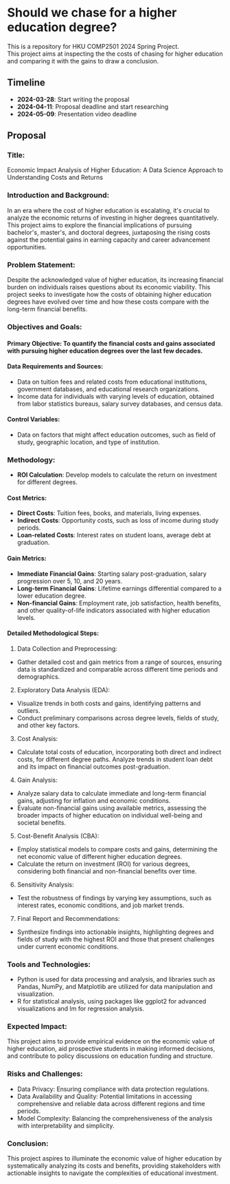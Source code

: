# Should we chase for a higher education degree?
This is a repository for HKU COMP2501 2024 Spring Project.<br>
This project aims at inspecting the the costs of chasing for higher education and comparing it with the gains to draw a conclusion.

## Timeline
<p>
  
- **2024-03-28**: Start writing the proposal
- **2024-04-11**: Proposal deadline and start researching
- **2024-05-09**: Presentation video deadline
</p>

## Proposal
### Title:
Economic Impact Analysis of Higher Education: A Data Science Approach to Understanding Costs and Returns

### Introduction and Background:
In an era where the cost of higher education is escalating, it's crucial to analyze the economic returns of investing in higher degrees quantitatively. This project aims to explore the financial implications of pursuing bachelor's, master's, and doctoral degrees, juxtaposing the rising costs against the potential gains in earning capacity and career advancement opportunities.

### Problem Statement:
Despite the acknowledged value of higher education, its increasing financial burden on individuals raises questions about its economic viability. This project seeks to investigate how the costs of obtaining higher education degrees have evolved over time and how these costs compare with the long-term financial benefits.

### Objectives and Goals:
#### Primary Objective: To quantify the financial costs and gains associated with pursuing higher education degrees over the last few decades.
#### Data Requirements and Sources:
- Data on tuition fees and related costs from educational institutions, government databases, and educational research organizations.
- Income data for individuals with varying levels of education, obtained from labor statistics bureaus, salary survey databases, and census data.
#### Control Variables: 
- Data on factors that might affect education outcomes, such as field of study, geographic location, and type of institution.
### Methodology:
- **ROI Calculation**: Develop models to calculate the return on investment for different degrees.
#### Cost Metrics:
- **Direct Costs**: Tuition fees, books, and materials, living expenses.
- **Indirect Costs**: Opportunity costs, such as loss of income during study periods.
- **Loan-related Costs**: Interest rates on student loans, average debt at graduation.
#### Gain Metrics:
- **Immediate Financial Gains**: Starting salary post-graduation, salary progression over 5, 10, and 20 years.
- **Long-term Financial Gains**: Lifetime earnings differential compared to a lower education degree.
- **Non-financial Gains**: Employment rate, job satisfaction, health benefits, and other quality-of-life indicators associated with higher education levels.
#### Detailed Methodological Steps:
1. Data Collection and Preprocessing:
- Gather detailed cost and gain metrics from a range of sources, ensuring data is standardized and comparable across different time periods and demographics.
2. Exploratory Data Analysis (EDA):
- Visualize trends in both costs and gains, identifying patterns and outliers.
- Conduct preliminary comparisons across degree levels, fields of study, and other key factors.
3. Cost Analysis:
- Calculate total costs of education, incorporating both direct and indirect costs, for different degree paths.
Analyze trends in student loan debt and its impact on financial outcomes post-graduation.
4. Gain Analysis:
- Analyze salary data to calculate immediate and long-term financial gains, adjusting for inflation and economic conditions.
- Evaluate non-financial gains using available metrics, assessing the broader impacts of higher education on individual well-being and societal benefits.
5. Cost-Benefit Analysis (CBA):

- Employ statistical models to compare costs and gains, determining the net economic value of different higher education degrees.
- Calculate the return on investment (ROI) for various degrees, considering both financial and non-financial benefits over time.
6. Sensitivity Analysis:

- Test the robustness of findings by varying key assumptions, such as interest rates, economic conditions, and job market trends.
7. Final Report and Recommendations:

- Synthesize findings into actionable insights, highlighting degrees and fields of study with the highest ROI and those that present challenges under current economic conditions.

### Tools and Technologies:
- Python is used for data processing and analysis, and libraries such as Pandas, NumPy, and Matplotlib are utilized for data manipulation and visualization.
- R for statistical analysis, using packages like ggplot2 for advanced visualizations and lm for regression analysis.
### Expected Impact:
This project aims to provide empirical evidence on the economic value of higher education, aid prospective students in making informed decisions, and contribute to policy discussions on education funding and structure.
### Risks and Challenges:
- Data Privacy: Ensuring compliance with data protection regulations.
- Data Availability and Quality: Potential limitations in accessing comprehensive and reliable data across different regions and time periods.
- Model Complexity: Balancing the comprehensiveness of the analysis with interpretability and simplicity.
### Conclusion:
This project aspires to illuminate the economic value of higher education by systematically analyzing its costs and benefits, providing stakeholders with actionable insights to navigate the complexities of educational investment.

